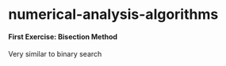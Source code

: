 # numerical-analysis-algorithms

#### First Exercise: Bisection Method
Very similar to binary search
